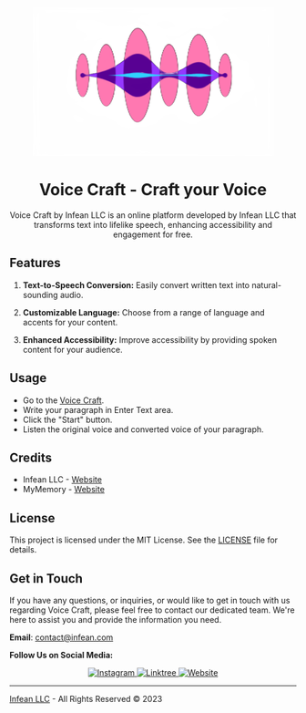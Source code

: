 <div align="center">

![Voice Craft](img/logo.png)

# Voice Craft - Craft your Voice

Voice Craft by Infean LLC is an online platform developed by Infean LLC that transforms text into lifelike speech, enhancing accessibility and engagement for free.

</div>

## Features

1. **Text-to-Speech Conversion:** Easily convert written text into natural-sounding audio.

2. **Customizable Language:** Choose from a range of language and accents for your content.

3. **Enhanced Accessibility:** Improve accessibility by providing spoken content for your audience.

## Usage

- Go to the [Voice Craft](https://voicecraft.infean.co/).
- Write your paragraph in Enter Text area.
- Click the "Start" button.
- Listen the original voice and converted voice of your paragraph.

## Credits

- Infean LLC - [Website](https://infean.com)
- MyMemory - [Website](https://mymemory.translated.net/)

## License

This project is licensed under the MIT License. See the [LICENSE](LICENSE) file for details.

## Get in Touch

If you have any questions, or inquiries, or would like to get in touch with us regarding Voice Craft, please feel free to contact our dedicated team. We're here to assist you and provide the information you need.

**Email**: [contact@infean.com](mailto:contact@infean.com)

**Follow Us on Social Media:**

<div align="center">
  
<a href="https://www.instagram.com/iamsrajj" target="_blank">
  <img src="https://img.shields.io/badge/Instagram-%23E4405F.svg?&style=for-the-badge&logo=instagram&logoColor=white" alt="Instagram">
</a>

<a href="https://linktr.ee/iamsrajj" target="_blank">
    <img src="https://img.shields.io/badge/Linktree-%23339933.svg?&style=for-the-badge&logo=linktree&logoColor=white" alt="Linktree">
  </a>

<a href="https://www.infean.com" target="_blank">
  <img src="https://img.shields.io/badge/Website-%23000000.svg?&style=for-the-badge&logo=website&logoColor=white" alt="Website">
</a>

</div>

---

[Infean LLC](https://infean.com) - All Rights Reserved © 2023
